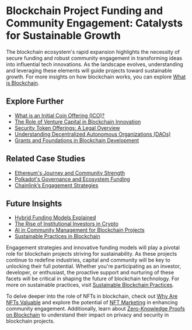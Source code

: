 # Blockchain Project Funding and Community Engagement: Catalysts for Sustainable Growth

The blockchain ecosystem's rapid expansion highlights the necessity of secure funding and robust community engagement in transforming ideas into influential tech innovations. As the landscape evolves, understanding and leveraging these elements will guide projects toward sustainable growth. For more insights on how blockchain works, you can explore [What is Blockchain](https://www.license-token.com/wiki/what-is-blockchain).

## Explore Further

- [What is an Initial Coin Offering (ICO)?](https://www.investopedia.com/terms/i/initial-coin-offering-ico.asp)
- [The Role of Venture Capital in Blockchain Innovation](https://www.forbes.com/sites/biserdimitrov/2023/08/01/how-venture-capital-is-seeding-the-next-wave-of-crypto-startups/)
- [Security Token Offerings: A Legal Overview](https://www.jdsupra.com/legalnews/what-are-stos-security-token-offerings-64234/)
- [Understanding Decentralized Autonomous Organizations (DAOs)](https://www.coindesk.com/learn/what-is-a-decentralized-autonomous-organization-dao/)
- [Grants and Foundations in Blockchain Development](https://bitcoin.com/grants)

## Related Case Studies

- [Ethereum's Journey and Community Strength](https://ethereum.org/en/community/)
- [Polkadot's Governance and Ecosystem Funding](https://polkadot.network/community/)
- [Chainlink’s Engagement Strategies](https://blog.chain.link/category/community/)

## Future Insights

- [Hybrid Funding Models Explained](https://cryptobriefing.com/what-are-hybrid-funding-models/)
- [The Rise of Institutional Investors in Crypto](https://www.bloomberg.com/news/articles/2023-09-15/why-more-institutional-investors-are-eyeing-cryptos)
- [AI in Community Management for Blockchain Projects](https://venturebeat.com/2023-ai-governance/)
- [Sustainable Practices in Blockchain](https://www.worldeconomicforum.org/reports/how-sustainable-is-the-blockchain-revolution/)

Engagement strategies and innovative funding models will play a pivotal role for blockchain projects striving for sustainability. As these projects continue to redefine industries, capital and community will be key to unlocking their full potential. Whether you're participating as an investor, developer, or enthusiast, the proactive support and nurturing of these facets will be critical in shaping the future of blockchain technology. For more on sustainable practices, visit [Sustainable Blockchain Practices](https://www.license-token.com/wiki/sustainable-blockchain-practices).

To delve deeper into the role of NFTs in blockchain, check out [Why Are NFTs Valuable](https://www.license-token.com/wiki/why-are-nf-ts-valuable) and explore the potential of [NFT Marketing](https://www.license-token.com/wiki/what-is-nft-marketing) in enhancing community engagement. Additionally, learn about [Zero-Knowledge Proofs on Blockchain](https://www.license-token.com/wiki/zero-knowledge-proofs-on-blockchain) to understand their impact on privacy and security in blockchain projects.